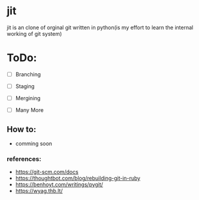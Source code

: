 # jit
jit is an clone of orginal git written in python(is my effort to learn the internal working of git system)


# ToDo:
- [ ] Branching
- [ ] Staging
- [ ] Mergining
- [ ] Many More


## How to:
- comming soon


### references:
 * https://git-scm.com/docs
 * https://thoughtbot.com/blog/rebuilding-git-in-ruby
 * https://benhoyt.com/writings/pygit/
 * https://wyag.thb.lt/

